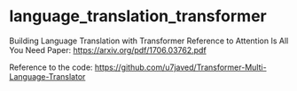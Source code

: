 # language_translation_transformer
Building Language Translation with Transformer 
Reference to Attention Is All You Need Paper: https://arxiv.org/pdf/1706.03762.pdf

Reference to the code: https://github.com/u7javed/Transformer-Multi-Language-Translator

